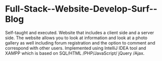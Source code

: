 # Full-Stack--Website-Develop-Surf--Blog
Self-taught and executed.
Website that includes a client side and a server side. 
The website allows you to look at information and look at a photo gallery as well including forum registration and the option to comment and correspond with other users. 
Implemented using IntelliJ IDEA tool and XAMPP which is based on SQL/HTML /PHP/JavaScript/ jQuery /Ajax.

